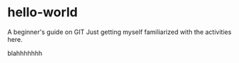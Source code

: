 # hello-world
A beginner's guide on GIT
Just getting myself familiarized with the activities here. 



blahhhhhhh
